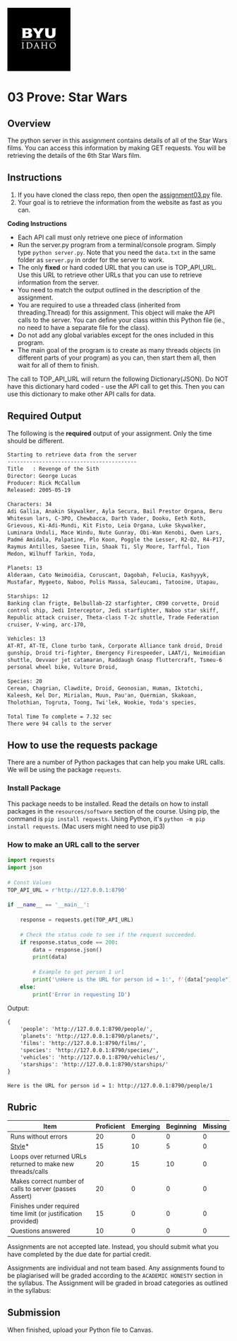 ![](../../banner.png)

# 03 Prove: Star Wars

## Overview

The python server in this assignment contains details of all of the Star Wars films.  You can access this information by making GET requests.  You will be retrieving the details of the 6th Star Wars film.

## Instructions

1. If you have cloned the class repo, then open the [assignment03.py](assignment03.py) file.
2. Your goal is to retrieve the information from the website as fast as you can.

**Coding Instructions**

- Each API call must only retrieve one piece of information
- Run the server.py program from a terminal/console program.  Simply type `python server.py`.  Note that you need the `data.txt` in the same folder as `server.py` in order for the server to work. 
- The only **fixed** or hard coded URL that you can use is TOP_API_URL.  Use this URL to retrieve other URLs that you can use to retrieve information from the server.
- You need to match the output outlined in the description of the assignment.
- You are required to use a threaded class (inherited from threading.Thread) for this assignment.  This object will make the API calls to the server. You can define your class within this Python file (ie., no need to have a separate file for the class).
- Do not add any global variables except for the ones included in this program.
- The main goal of the program is to create as many threads objects (in different parts of your program) as you can, then start them all, then wait for all of them to finish.

The call to TOP_API_URL will return the following Dictionary(JSON).  Do NOT have this dictionary hard coded - use the API call to get this.  Then you can use this dictionary to make other API calls for data.


## Required Output

The following is the **required** output of your assignment. Only the time should be different.

```text
Starting to retrieve data from the server
-----------------------------------------
Title   : Revenge of the Sith
Director: George Lucas
Producer: Rick McCallum
Released: 2005-05-19

Characters: 34
Adi Gallia, Anakin Skywalker, Ayla Secura, Bail Prestor Organa, Beru Whitesun lars, C-3PO, Chewbacca, Darth Vader, Dooku, Eeth Koth, Grievous, Ki-Adi-Mundi, Kit Fisto, Leia Organa, Luke Skywalker, Luminara Unduli, Mace Windu, Nute Gunray, Obi-Wan Kenobi, Owen Lars, Padmé Amidala, Palpatine, Plo Koon, Poggle the Lesser, R2-D2, R4-P17, Raymus Antilles, Saesee Tiin, Shaak Ti, Sly Moore, Tarfful, Tion Medon, Wilhuff Tarkin, Yoda,

Planets: 13
Alderaan, Cato Neimoidia, Coruscant, Dagobah, Felucia, Kashyyyk, Mustafar, Mygeeto, Naboo, Polis Massa, Saleucami, Tatooine, Utapau,

Starships: 12
Banking clan frigte, Belbullab-22 starfighter, CR90 corvette, Droid control ship, Jedi Interceptor, Jedi starfighter, Naboo star skiff, Republic attack cruiser, Theta-class T-2c shuttle, Trade Federation cruiser, V-wing, arc-170,
 
Vehicles: 13
AT-RT, AT-TE, Clone turbo tank, Corporate Alliance tank droid, Droid gunship, Droid tri-fighter, Emergency Firespeeder, LAAT/i, Neimoidian shuttle, Oevvaor jet catamaran, Raddaugh Gnasp fluttercraft, Tsmeu-6 personal wheel bike, Vulture Droid,

Species: 20
Cerean, Chagrian, Clawdite, Droid, Geonosian, Human, Iktotchi, Kaleesh, Kel Dor, Mirialan, Muun, Pau'an, Quermian, Skakoan, Tholothian, Togruta, Toong, Twi'lek, Wookie, Yoda's species,

Total Time To complete = 7.32 sec
There were 94 calls to the server
```

## How to use the requests package

There are a number of Python packages that can help you make URL calls.  We will be using the package `requests`.

### Install Package

This package needs to be installed.  Read the details on how to install packages in the `resources/software` section of the course.  Using pip, the command is `pip install requests`.  Using Python, it's `python -m pip install requests`.  (Mac users might need to use pip3)

### How to make an URL call to the server

```python
import requests
import json

# Const Values
TOP_API_URL = r'http://127.0.0.1:8790'

if __name__ == '__main__':

    response = requests.get(TOP_API_URL)
    
    # Check the status code to see if the request succeeded.
    if response.status_code == 200:
        data = response.json()
        print(data)

		# Example to get person 1 url
        print('\nHere is the URL for person id = 1:', f'{data["people"]}1')
    else:
        print('Error in requesting ID')
```

Output:

```
{
    'people': 'http://127.0.0.1:8790/people/', 
    'planets': 'http://127.0.0.1:8790/planets/', 
    'films': 'http://127.0.0.1:8790/films/', 
    'species': 'http://127.0.0.1:8790/species/', 
    'vehicles': 'http://127.0.0.1:8790/vehicles/', 
    'starships': 'http://127.0.0.1:8790/starships/'
}

Here is the URL for person id = 1: http://127.0.0.1:8790/people/1
```

## Rubric

Item | Proficient | Emerging | Beginning | Missing
--- | --- | --- | --- | ---
Runs without errors | 20 | 0 | 0 | 0
[Style](../../style.md)* | 15 | 10 | 5 | 0
Loops over returned URLs returned to make new threads/calls | 20 | 15 | 10 | 0
Makes correct number of calls to server (passes Assert) | 20 | 0 | 0 | 0
Finishes under required time limit (or justification provided) | 15 | 0 | 0 | 0
Questions answered | 10 | 0 | 0 | 0

Assignments are not accepted late. Instead, you should submit what you have completed by the due date for partial credit.

Assignments are individual and not team based.  Any assignments found to be  plagiarised will be graded according to the `ACADEMIC HONESTY` section in the syllabus. The Assignment will be graded in broad categories as outlined in the syllabus:

## Submission

When finished, upload your Python file to Canvas.
